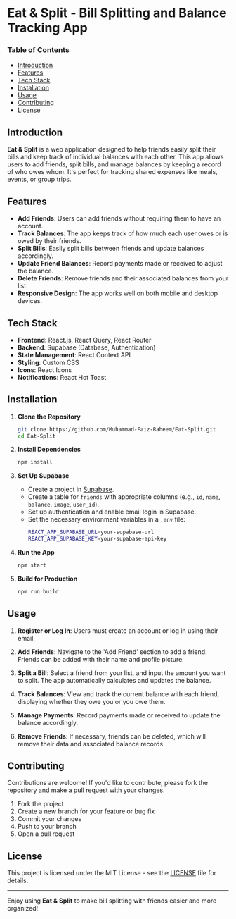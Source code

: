 # Eat & Split - Bill Splitting and Balance Tracking App

### Table of Contents

- [Introduction](#introduction)
- [Features](#features)
- [Tech Stack](#tech-stack)
- [Installation](#installation)
- [Usage](#usage)
- [Contributing](#contributing)
- [License](#license)

## Introduction

**Eat & Split** is a web application designed to help friends easily split their bills and keep track of individual balances with each other. This app allows users to add friends, split bills, and manage balances by keeping a record of who owes whom. It's perfect for tracking shared expenses like meals, events, or group trips.

## Features

- **Add Friends**: Users can add friends without requiring them to have an account.
- **Track Balances**: The app keeps track of how much each user owes or is owed by their friends.
- **Split Bills**: Easily split bills between friends and update balances accordingly.
- **Update Friend Balances**: Record payments made or received to adjust the balance.
- **Delete Friends**: Remove friends and their associated balances from your list.
- **Responsive Design**: The app works well on both mobile and desktop devices.

## Tech Stack

- **Frontend**: React.js, React Query, React Router
- **Backend**: Supabase (Database, Authentication)
- **State Management**: React Context API
- **Styling**: Custom CSS
- **Icons**: React Icons
- **Notifications**: React Hot Toast

## Installation

1. **Clone the Repository**

   ```bash
   git clone https://github.com/Muhammad-Faiz-Raheem/Eat-Split.git
   cd Eat-Split
   ```

2. **Install Dependencies**

   ```bash
   npm install
   ```

3. **Set Up Supabase**

   - Create a project in [Supabase](https://supabase.com/).
   - Create a table for `friends` with appropriate columns (e.g., `id`, `name`, `balance`, `image`, `user_id`).
   - Set up authentication and enable email login in Supabase.
   - Set the necessary environment variables in a `.env` file:
     ```bash
     REACT_APP_SUPABASE_URL=your-supabase-url
     REACT_APP_SUPABASE_KEY=your-supabase-api-key
     ```

4. **Run the App**

   ```bash
   npm start
   ```

5. **Build for Production**
   ```bash
   npm run build
   ```

## Usage

1. **Register or Log In**: Users must create an account or log in using their email.
2. **Add Friends**: Navigate to the 'Add Friend' section to add a friend. Friends can be added with their name and profile picture.

3. **Split a Bill**: Select a friend from your list, and input the amount you want to split. The app automatically calculates and updates the balance.

4. **Track Balances**: View and track the current balance with each friend, displaying whether they owe you or you owe them.

5. **Manage Payments**: Record payments made or received to update the balance accordingly.

6. **Remove Friends**: If necessary, friends can be deleted, which will remove their data and associated balance records.

## Contributing

Contributions are welcome! If you'd like to contribute, please fork the repository and make a pull request with your changes.

1. Fork the project
2. Create a new branch for your feature or bug fix
3. Commit your changes
4. Push to your branch
5. Open a pull request

## License

This project is licensed under the MIT License - see the [LICENSE](LICENSE) file for details.

---

Enjoy using **Eat & Split** to make bill splitting with friends easier and more organized!
